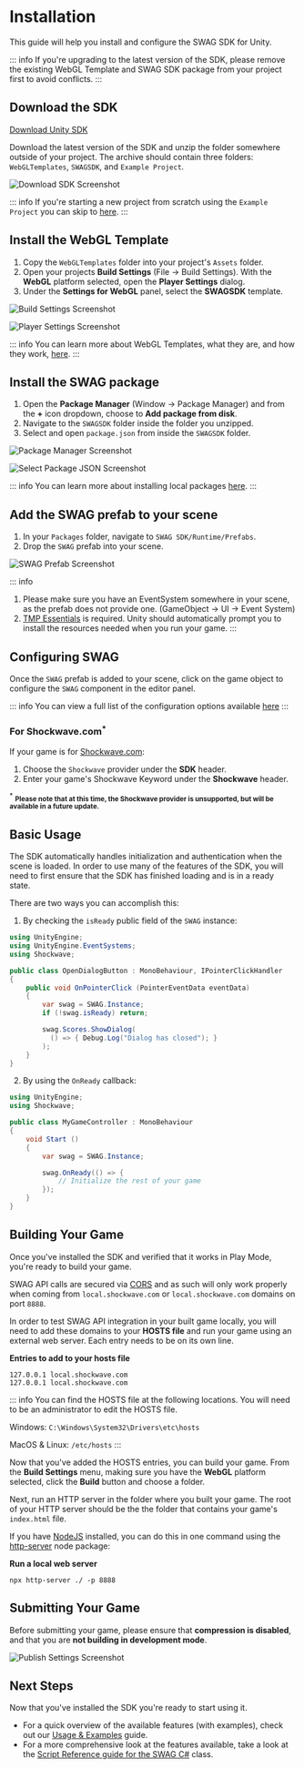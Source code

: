 # Installation

This guide will help you install and configure the SWAG SDK for Unity.

::: info
If you're upgrading to the latest version of the SDK, please remove the existing WebGL Template and SWAG SDK package from your project first to avoid conflicts.
:::

## Download the SDK

[Download Unity SDK](https://github.com/TeachMeInc/SWAG-SDK/releases/latest)

Download the latest version of the SDK and unzip the folder somewhere outside of your project. The archive should contain three folders: `WebGLTemplates`, `SWAGSDK`, and `Example Project`.

![Download SDK Screenshot](./images/download-sdk.png)

::: info
If you're starting a new project from scratch using the `Example Project` you can skip to [here](/unity/installation#configuring-swag).
:::

## Install the WebGL Template

1. Copy the `WebGLTemplates` folder into your project's `Assets` folder.
2. Open your projects **Build Settings** (File -> Build Settings). With the **WebGL** platform selected, open the **Player Settings** dialog.
3. Under the **Settings for WebGL** panel, select the **SWAGSDK** template.

![Build Settings Screenshot](./images/build-settings.png)

![Player Settings Screenshot](./images/player-settings.png)

::: info
You can learn more about WebGL Templates, what they are, and how they work, [here](https://docs.unity3d.com/Manual/webgl-templates.html).
:::

## Install the SWAG package

1. Open the **Package Manager** (Window -> Package Manager) and from the **+** icon dropdown, choose to **Add package from disk**. 
2. Navigate to the `SWAGSDK` folder inside the folder you unzipped.
3. Select and open `package.json` from inside the `SWAGSDK` folder.


![Package Manager Screenshot](./images/package-manager.png)

![Select Package JSON Screenshot](./images/select-package-json.png)

::: info
You can learn more about installing local packages [here](https://docs.unity3d.com/Manual/upm-ui-local.html).
:::

## Add the SWAG prefab to your scene

1. In your `Packages` folder, navigate to `SWAG SDK/Runtime/Prefabs`.
2. Drop the `SWAG` prefab into your scene. 

![SWAG Prefab Screenshot](./images/swag-prefab.png)

::: info
1. Please make sure you have an EventSystem somewhere in your scene, as the prefab does not provide one. (GameObject -> UI -> Event System)
2. [TMP Essentials](https://docs.unity3d.com/Packages/com.unity.textmeshpro@1.3/manual/index.html#installation) is required. Unity should automatically prompt you to install the resources needed when you run your game.
:::

## Configuring SWAG

Once the `SWAG` prefab is added to your scene, click on the game object to configure the `SWAG` component in the editor panel.

::: info
You can view a full list of the configuration options available [here](/unity/script-reference/Shockwave/SWAGConfig)
:::

### For Shockwave.com<sup>*</sup>

If your game is for [Shockwave.com](https://www.shockwave.com):

1. Choose the `Shockwave` provider under the **SDK** header.
2. Enter your game's Shockwave Keyword under the **Shockwave** header.

<sup>*</sup> <small>__Please note that at this time, the Shockwave provider is unsupported, but will be available in a future update.__</small>

## Basic Usage

The SDK automatically handles initialization and authentication when the scene is loaded. In order to use many of the features of the SDK, you will need to first ensure that the SDK has finished loading and is in a ready state. 

There are two ways you can accomplish this:

1. By checking the `isReady` public field of the `SWAG` instance:

```C#
using UnityEngine;
using UnityEngine.EventSystems;
using Shockwave;

public class OpenDialogButton : MonoBehaviour, IPointerClickHandler
{
    public void OnPointerClick (PointerEventData eventData)
    {
        var swag = SWAG.Instance;
        if (!swag.isReady) return;

        swag.Scores.ShowDialog(
          () => { Debug.Log("Dialog has closed"); }
        );
    }
}
```

2. By using the `OnReady` callback:

```C#
using UnityEngine;
using Shockwave;

public class MyGameController : MonoBehaviour
{
    void Start ()
    {
        var swag = SWAG.Instance;

        swag.OnReady(() => {
            // Initialize the rest of your game
        });
    }
}
```

## Building Your Game

Once you've installed the SDK and verified that it works in Play Mode, you're ready to build your game. 

SWAG API calls are secured via [CORS](https://developer.mozilla.org/en-US/docs/Web/HTTP/CORS) and as such will only work properly when coming from `local.shockwave.com` or `local.shockwave.com` domains on port `8888`. 

In order to test SWAG API integration in your built game locally, you will need to add these domains to your **HOSTS file** and run your game using an external web server. Each entry needs to be on its own line.

**Entries to add to your hosts file**

```
127.0.0.1 local.shockwave.com
127.0.0.1 local.shockwave.com
```

::: info
You can find the HOSTS file at the following locations. You will need to be an administrator to edit the HOSTS file.

Windows: `C:\Windows\System32\Drivers\etc\hosts`

MacOS & Linux: `/etc/hosts`
:::

Now that you've added the HOSTS entries, you can build your game. From the **Build Settings** menu, making sure you have the **WebGL** platform selected, click the **Build** button and choose a folder.

Next, run an HTTP server in the folder where you built your game. The root of your HTTP server should be the the folder that contains your game's `index.html` file.

If you have [NodeJS](https://nodejs.org/en) installed, you can do this in one command using the [http-server](https://www.npmjs.com/package/http-server) node package:

**Run a local web server**
```
npx http-server ./ -p 8888
```

## Submitting Your Game

Before submitting your game, please ensure that **compression is disabled**, and that you are **not building in development mode**.

![Publish Settings Screenshot](images/publish-settings.png)

## Next Steps

Now that you've installed the SDK you're ready to start using it. 

- For a quick overview of the available features (with examples), check out our [Usage & Examples](/unity/usage-and-examples) guide.
- For a more comprehensive look at the features available, take a look at the [Script Reference guide for the SWAG C#](/unity/script-reference/Shockwave/SWAG) class.